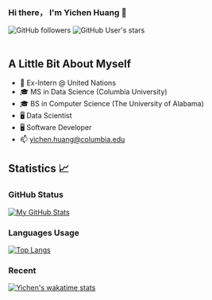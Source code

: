 ### Hi there， I'm Yichen Huang 👋

<div align="left">
    <img alt="GitHub followers" src="https://img.shields.io/github/followers/yichuang25?style=social">
    <img alt="GitHub User's stars" src="https://img.shields.io/github/stars/yichuang25?style=for-the-badge">


</div>
<br>

## A Little Bit About Myself

- 🔭 Ex-Intern @ United Nations
- 🎓 MS in Data Science (Columbia University)
- 🎓 BS in Computer Science (The University of Alabama)
- 🖥 Data Scientist
- 🖥 Software Developer
- 📫 yichen.huang@columbia.edu

## Statistics 📈
### GitHub Status
[![My GitHub Stats](https://github-readme-stats-git-masterrstaa-rickstaa.vercel.app/api?username=yichuang25&show_icons=true&theme=dark)](https://github.com/yichuang25/github-readme-stats)
### Languages Usage
[![Top Langs](https://github-readme-stats-git-masterrstaa-rickstaa.vercel.app/api/top-langs/?username=yichuang25&theme=dark&langs_count=6&hide=html,css)](https://github.com/yichuang25/github-readme-stats)
### Recent
[![Yichen's wakatime stats](https://github-readme-stats.vercel.app/api/wakatime?username=yichuang)](https://github.com/anuraghazra/github-readme-stats)

